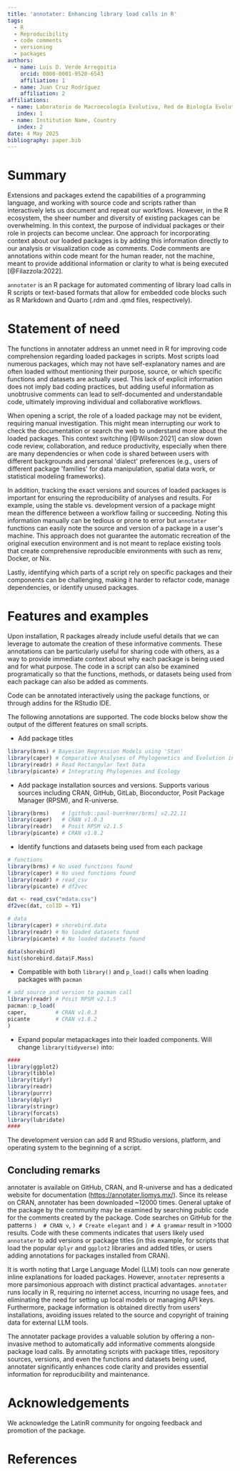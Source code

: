 ```yaml
---
title: 'annotater: Enhancing library load calls in R'
tags:
  - R
  - Reproducibility
  - code comments
  - versioning
  - packages
authors:
  - name: Luis D. Verde Arregoitia
    orcid: 0000-0001-9520-6543
    affiliation: 1
  - name: Juan Cruz Rodríguez
    affiliation: 2
affiliations:
 - name: Laboratorio de Macroecología Evolutiva, Red de Biología Evolutiva, Instituto de Ecología, A.C., Carretera Antigua a Coatepec 351, Col. El Haya, Xalapa, 91073, Veracruz, Mexico
   index: 1
 - name: Institution Name, Country
   index: 2
date: 4 May 2025
bibliography: paper.bib
---
```


# Summary

Extensions and packages extend the capabilities of a programming language, and working with source code and scripts rather than interactively lets us document and repeat our workflows. However, in the R ecosystem, the sheer number and diversity of existing packages can be overwhelming. In this context, the purpose of individual packages or their role in projects can become unclear. One approach for incorporating context about our loaded packages is by adding this information directly to our analysis or visualization code as comments. Code comments are annotations within code meant for the human reader, not the machine, meant to provide additional information or clarity to what is being executed [@Filazzola:2022]. 

`annotater` is an R package for automated commenting of library load calls in R scripts or text-based formats that allow for embedded code blocks such as R Markdown and Quarto (.rdm and .qmd files, respectively).  


# Statement of need

The functions in annotater address an unmet need in R for improving code comprehension regarding loaded packages in scripts. Most scripts load numerous packages, which may not have self-explanatory names and are often loaded without mentioning their purpose, source, or which specific functions and datasets are actually used. This lack of explicit information does not imply bad coding practices, but adding useful information as unobtrusive comments can lead to self-documented and understandable code, ultimately improving individual and collaborative workflows.

When opening a script, the role of a loaded package may not be evident, requiring manual investigation. This might mean interrupting our work to check the documentation or search the web to understand more about the loaded packages. This context switching [@Wilson:2021] can slow down code review, collaboration, and reduce productivity, especially when there are many dependencies or when code is shared between users with different backgrounds and personal 'dialect' preferences (e.g., users of different package 'families' for data manipulation, spatial data work, or statistical modeling frameworks).

In addition, tracking the exact versions and sources of loaded packages is important for ensuring the reproducibility of analyses and results. For example, using the stable vs. development version of a package might mean the difference between a workflow failing or succeeding. Noting this information manually can be tedious or prone to error but `annotater` functions can easily note the source and version of a package in a user's machine. This approach does not guarantee the automatic recreation of the original execution environment and is not meant to replace existing tools that create comprehensive reproducible environments with such as renv, Docker, or Nix. 

Lastly, identifying which parts of a script rely on specific packages and their components can be challenging, making it harder to refactor code, manage dependencies, or identify unused packages.



# Features and examples

Upon installation, R packages already include useful details that we can leverage to automate the creation of these informative comments. These annotations can be particularly useful for sharing code with others, as a way to provide immediate context about why each package is being used and for what purpose. The code in a script can also be examined programatically so that the functions, methods, or datasets being used from each package can also be added as comments.


Code can be annotated interactively using the package functions, or through addins for the RStudio IDE.

The following annotations are supported. The code blocks below show the output of the different features on small scripts.

- Add package titles 

``` r
library(brms) # Bayesian Regression Models using 'Stan'
library(caper) # Comparative Analyses of Phylogenetics and Evolution in R
library(readr) # Read Rectangular Text Data
library(picante) # Integrating Phylogenies and Ecology
```

- Add package installation sources and versions. Supports various sources including CRAN, GitHub, GitLab, Bioconductor, Posit Package Manager (RPSM), and R-universe.


``` r
library(brms)    # [github::paul-buerkner/brms] v2.22.11
library(caper)   # CRAN v1.0.3
library(readr)   # Posit RPSM v2.1.5
library(picante) # CRAN v1.8.2
```

- Identify functions and datasets being used from each package


``` r
# functions
library(brms) # No used functions found
library(caper) # No used functions found
library(readr) # read_csv
library(picante) # df2vec

dat <- read_csv("mdata.csv")
df2vec(dat, colID = Y1)

```

``` r
# data
library(caper) # shorebird.data
library(readr) # No loaded datasets found
library(picante) # No loaded datasets found

data(shorebird)
hist(shorebird.data$F.Mass)
```

- Compatible with both `library()` and `p_load()` calls when loading packages with `pacman`

``` r
# add source and version to pacman call
library(readr) # Posit RPSM v2.1.5
pacman::p_load(
caper,         # CRAN v1.0.3
picante        # CRAN v1.8.2
)
```

- Expand popular metapackages into their loaded components. Will change `library(tidyverse)` into:

``` r
####
library(ggplot2)
library(tibble)
library(tidyr)
library(readr)
library(purrr)
library(dplyr)
library(stringr)
library(forcats)
library(lubridate)
#### 
```

The development version can add R and RStudio versions, platform, and operating system to the beginning of a script.

## Concluding remarks

annotater is available on GitHub, CRAN, and R-universe and has a dedicated website for documentation (https://annotater.liomys.mx/). Since its release on CRAN, annotater has been downloaded ~12000 times. General uptake of the package by the community may be examined by searching public code for the comments created by the package. Code searches on GitHub for the patterns `)  # CRAN v`, `) # Create elegant` and `) # A grammar` result in >1000 results. Code with these comments indicates that users likely used `annotater` to add versions or package titles (in this example, for scripts that load the popular `dplyr` and `ggplot2` libraries and added titles, or users adding annotations for packages installed from CRAN). 

It is worth noting that Large Language Model (LLM) tools can now generate inline explanations for loaded packages. However, `annotater` represents a more parsimonious approach with distinct practical advantages. `annotater` runs locally in R, requiring no internet access, incurring no usage fees, and eliminating the need for setting up local models or managing API keys. Furthermore, package information is obtained directly from users' installations, avoiding issues related to the source and copyright of training data for external LLM tools.

The annotater package provides a valuable solution by offering a non-invasive method to automatically add informative comments alongside package load calls. By annotating scripts with package titles, repository sources, versions, and even the functions and datasets being used, annotater significantly enhances code clarity and provides essential information for reproducibility and maintenance. 




# Acknowledgements

We acknowledge the LatinR community for ongoing feedback and promotion of the package.

# References
